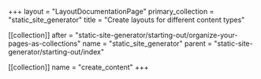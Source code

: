 +++
layout = "LayoutDocumentationPage"
primary_collection = "static_site_generator"
title = "Create layouts for different content types"

[[collection]]
after = "static-site-generator/starting-out/organize-your-pages-as-collections"
name = "static_site_generator"
parent = "static-site-generator/starting-out/index"

[[collection]]
name = "create_content"
+++

